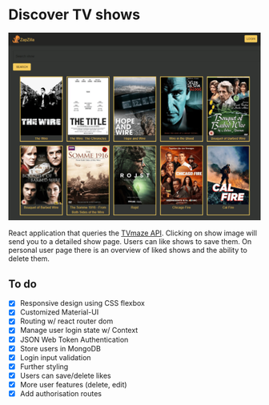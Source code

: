 # Discover TV shows

<img src="https://raw.githubusercontent.com/mcoulier/react-tvshowdb/master/client/src/assets/zapzilla.png"></img>

React application that queries the [TVmaze API](https://www.tvmaze.com/api). Clicking on show image will send you to a detailed show page. Users can like shows to save them. On personal user page there is an overview of liked shows and the ability to delete them.

## To do

- [x] Responsive design using CSS flexbox
- [x] Customized Material-UI
- [x] Routing w/ react router dom
- [x] Manage user login state w/ Context
- [x] JSON Web Token Authentication
- [x] Store users in MongoDB
- [x] Login input validation
- [x] Further styling
- [x] Users can save/delete likes
- [x] More user features (delete, edit)
- [x] Add authorisation routes